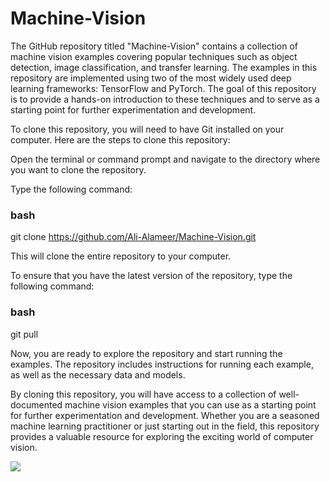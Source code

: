 # Machine-Vision
The GitHub repository titled "Machine-Vision" contains a collection of machine vision examples covering popular techniques such as object detection, image classification, and transfer learning. The examples in this repository are implemented using two of the most widely used deep learning frameworks: TensorFlow and PyTorch. The goal of this repository is to provide a hands-on introduction to these techniques and to serve as a starting point for further experimentation and development.

To clone this repository, you will need to have Git installed on your computer. Here are the steps to clone this repository:

Open the terminal or command prompt and navigate to the directory where you want to clone the repository.

Type the following command:

### bash
git clone https://github.com/Ali-Alameer/Machine-Vision.git

This will clone the entire repository to your computer.

To ensure that you have the latest version of the repository, type the following command:

### bash
git pull

Now, you are ready to explore the repository and start running the examples. The repository includes instructions for running each example, as well as the necessary data and models.

By cloning this repository, you will have access to a collection of well-documented machine vision examples that you can use as a starting point for further experimentation and development. Whether you are a seasoned machine learning practitioner or just starting out in the field, this repository provides a valuable resource for exploring the exciting world of computer vision.

![](https://imageio.forbes.com/specials-images/imageserve/5da005827fa7e00007cb3db4/0x0.jpg?format=jpg&width=1200)
